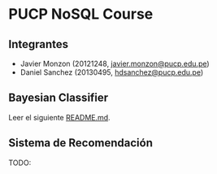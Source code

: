 # PUCP NoSQL Course

## Integrantes

- Javier Monzon (20121248, javier.monzon@pucp.edu.pe)
- Daniel Sanchez (20130495, hdsanchez@pucp.edu.pe)

## Bayesian Classifier

Leer el siguiente [README.md](./BayesianClassifier/README.md).

## Sistema de Recomendación

TODO: